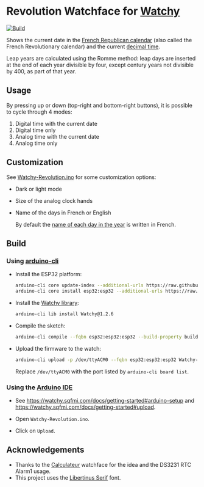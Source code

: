 # Revolution Watchface for [Watchy](https://watchy.sqfmi.com/)

[![Build](https://github.com/jeandeaual/Watchy-Revolution/actions/workflows/build.yml/badge.svg)](https://github.com/jeandeaual/Watchy-Revolution/actions/workflows/build.yml)

Shows the current date in the [French Republican calendar](https://en.wikipedia.org/wiki/French_Republican_calendar) (also called the French Revolutionary calendar)
and the current [decimal time](https://en.wikipedia.org/wiki/Decimal_time).

Leap years are calculated using the Romme method: leap days are inserted at the end of each year divisible by four, except century years not divisible by 400, as part of that year.

## Usage

By pressing up or down (top-right and bottom-right buttons), it is possible to cycle through 4 modes:

1. Digital time with the current date
1. Digital time only
1. Analog time with the current date
1. Analog time only

## Customization

See [Watchy-Revolution.ino](https://github.com/jeandeaual/Watchy-Revolution/blob/master/Watchy-Revolution.ino#L4) for some customization options:

* Dark or light mode
* Size of the analog clock hands
* Name of the days in French or English

    By default the [name of each day in the year](https://en.wikipedia.org/wiki/French_Republican_calendar#Rural_calendar) is written in French.

## Build

### Using [arduino-cli](https://arduino.github.io/arduino-cli/latest/installation/)

* Install the ESP32 platform:

    ```sh
    arduino-cli core update-index --additional-urls https://raw.githubusercontent.com/espressif/arduino-esp32/gh-pages/package_esp32_index.json
    arduino-cli core install esp32:esp32 --additional-urls https://raw.githubusercontent.com/espressif/arduino-esp32/gh-pages/package_esp32_index.json
    ```

* Install the [Watchy library](https://github.com/sqfmi/Watchy):

    ```sh
    arduino-cli lib install Watchy@1.2.6
    ```

* Compile the sketch:

    ```sh
    arduino-cli compile --fqbn esp32:esp32:esp32 --build-property build.partitions=min_spiffs --build-property upload.maximum_size=1966080 Watchy-Revolution.ino
    ```

* Upload the firmware to the watch:

   ```sh
   arduino-cli upload -p /dev/ttyACM0 --fqbn esp32:esp32:esp32 Watchy-Revolution
   ```

   Replace `/dev/ttyACM0` with the port listed by `arduino-cli board list`.

### Using the [Arduino IDE](https://www.arduino.cc/en/software)

* See <https://watchy.sqfmi.com/docs/getting-started#arduino-setup> and <https://watchy.sqfmi.com/docs/getting-started#upload>.

* Open `Watchy-Revolution.ino`.

* Click on `Upload`.

## Acknowledgements

* Thanks to the [Calculateur](https://git.sr.ht/~jochen/Calculateur) watchface for the idea and the DS3231 RTC Alarm1 usage.
* This project uses the [Libertinus Serif](https://github.com/alerque/libertinus) font.
